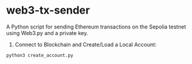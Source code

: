 # web3-tx-sender
A Python script for sending Ethereum transactions on the Sepolia testnet using Web3.py and a private key.

1. Connect to Blockchain and Create/Load a Local Account:
```
python3 create_account.py
```